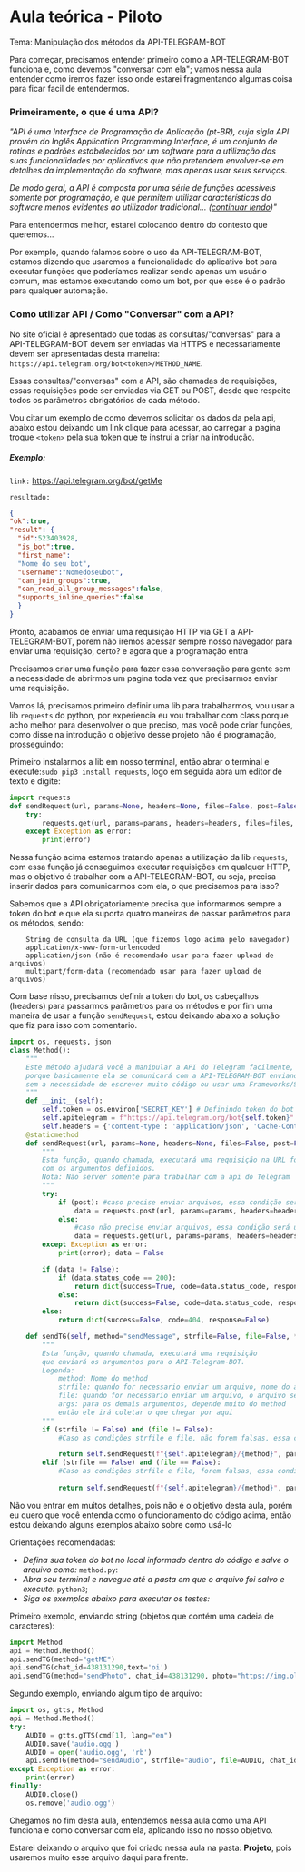 # Aula teórica - Piloto

Tema: Manipulação dos métodos da API-TELEGRAM-BOT


Para começar, precisamos entender primeiro como a API-TELEGRAM-BOT funciona e, como devemos "conversar com ela"; vamos nessa aula entender como iremos fazer isso onde estarei fragmentando algumas coisa para ficar facil de entendermos.

### Primeiramente, o que é uma API?

*"API é uma Interface de Programação de Aplicação (pt-BR), cuja sigla API provém do Inglês Application Programming Interface, é um conjunto de rotinas e padrões estabelecidos por um software para a utilização das suas funcionalidades por aplicativos que não pretendem envolver-se em detalhes da implementação do software, mas apenas usar seus serviços.*

*De modo geral, a API é composta por uma série de funções acessíveis somente por programação, e que permitem utilizar características do software menos evidentes ao utilizador tradicional... ([continuar lendo](https://pt.wikipedia.org/wiki/Interface_de_programa%C3%A7%C3%A3o_de_aplica%C3%A7%C3%B5es))"*

Para entendermos melhor, estarei colocando dentro do contesto que queremos...

Por exemplo, quando falamos sobre o uso da API-TELEGRAM-BOT, estamos dizendo que usaremos a funcionalidade do aplicativo bot para executar funções que poderíamos realizar sendo apenas um usuário comum, mas estamos executando como um bot, por que esse é o padrão para qualquer automação.

### Como utilizar API / Como "Conversar" com a API?

No site oficial é apresentado que todas as consultas/"conversas" para a API-TELEGRAM-BOT devem ser enviadas via HTTPS e necessariamente devem ser apresentadas desta maneira: `https://api.telegram.org/bot<token>/METHOD_NAME`. 

Essas consultas/"conversas" com a API, são chamadas de requisições, essas requisições pode ser enviadas via GET ou POST, desde que respeite todos os parâmetros obrigatórios de cada método.

Vou citar um exemplo de como devemos solicitar os dados da pela api, abaixo estou deixando um link clique para acessar, ao carregar a pagina troque `<token>` pela sua token que te instrui a criar na introdução.

##### Exemplo:
`link:` [https://api.telegram.org/bot<token>/getMe](https://api.telegram.org/bot<token>/getMe)

`resultado:`
```json
{
"ok":true,
"result": {
  "id":523403928,
  "is_bot":true,
  "first_name":
  "Nome do seu bot",
  "username":"Nomedoseubot",
  "can_join_groups":true,
  "can_read_all_group_messages":false,
  "supports_inline_queries":false
  }
}
```

Pronto, acabamos de enviar uma requisição HTTP via GET a API-TELEGRAM-BOT, porem não iremos acessar sempre nosso navegador para enviar uma requisição, certo? e agora que a programação entra

Precisamos criar uma função para fazer essa conversação para gente sem a necessidade de abrirmos um pagina toda vez que precisarmos enviar uma requisição.

Vamos lá, precisamos primeiro definir uma lib para trabalharmos, vou usar a lib `requests` do python, por experiencia eu vou trabalhar com class porque acho melhor para desenvolver o que preciso, mas você pode criar funções, como disse na introdução o objetivo desse projeto não é programação, prosseguindo:

Primeiro instalarmos a lib em nosso terminal, então abrar o terminal e execute:`sudo pip3 install requests`, logo em seguida abra um editor de texto e digite:

```python
import requests
def sendRequest(url, params=None, headers=None, files=False, post=False):
	try:
		requests.get(url, params=params, headers=headers, files=files, post=post)
	except Exception as error:
		print(error)
```

Nessa função acima estamos tratando apenas a utilização da lib `requests`, com essa função já conseguimos executar requisições em qualquer HTTP, mas o objetivo é trabalhar com a API-TELEGRAM-BOT, ou seja, precisa inserir dados para comunicarmos com ela, o que precisamos para isso?

Sabemos que a API obrigatoriamente precisa que informarmos sempre a token do bot e que ela suporta quatro maneiras de passar parâmetros para os métodos, sendo:

```Plain Text
    String de consulta da URL (que fizemos logo acima pelo navegador)
    application/x-www-form-urlencoded
    application/json (não é recomendado usar para fazer upload de arquivos)
    multipart/form-data (recomendado usar para fazer upload de arquivos)
```

Com base nisso, precisamos definir a token do bot, os cabeçalhos (headers) para passarmos parâmetros para os métodos e por fim uma maneira de usar a função `sendRequest`, estou deixando abaixo a solução que fiz para isso com comentario.

```python
import os, requests, json
class Method():
	"""
	Este método ajudará você a manipular a API do Telegram facilmente, 
	porque basicamente ela se comunicará com a API-TELEGRAM-BOT enviando os argumentos necessários
	sem a necessidade de escrever muito código ou usar uma Frameworks/SDK/Wrapper para o Telegram.
	"""
	def __init__(self):
		self.token = os.environ['SECRET_KEY'] # Definindo token do bot
		self.apitelegram = f"https://api.telegram.org/bot{self.token}" # Definindo api-telegram-bot
		self.headers = {'content-type': 'application/json', 'Cache-Control': 'no-cache'} # Definindo headers
	@staticmethod
	def sendRequest(url, params=None, headers=None, files=False, post=False):
		"""
		Esta função, quando chamada, executará uma requisição na URL fornecida
		com os argumentos definidos.
		Nota: Não server somente para trabalhar com a api do Telegram
		"""
		try:
			if (post): #caso precise enviar arquivos, essa condição será usada.
				data = requests.post(url, params=params, headers=headers, files=files, post=post)
			else:
				#caso não precise enviar arquivos, essa condição será usada.
				data = requests.get(url, params=params, headers=headers)
		except Exception as error:
			print(error); data = False

		if (data != False):
			if (data.status_code == 200): 
				return dict(success=True, code=data.status_code, response=data.json())
			else:
				return dict(success=False, code=data.status_code, response=data.json())
		else:
			return dict(success=False, code=404, response=False)

	def sendTG(self, method="sendMessage", strfile=False, file=False, **args):
		"""
		Esta função, quando chamada, executará uma requisição 
		que enviará os argumentos para o API-Telegram-BOT.
		Legenda:
			method: Nome do method
			strfile: quando for necessario enviar um arquivo, nome do arquivo será indexado aqui
			file: quando for necessario enviar um arquivo, o arquivo será indexado aqui
			args: para os demais argumentos, depende muito do method
			então ele irá coletar o que chegar por aqui
		"""
		if (strfile != False) and (file != False):
			#Caso as condições strfile e file, não forem falsas, essa condição será usada

			return self.sendRequest(f"{self.apitelegram}/{method}", params=locals()['args'], headers=self.headers, files=dict(strfile=file), post=True)
		elif (strfile == False) and (file == False):
			#Caso as condições strfile e file, forem falsas, essa condição será usada
			
			return self.sendRequest(f"{self.apitelegram}/{method}", params=locals()['args'], headers=self.headers)
```
Não vou entrar em muitos detalhes, pois não é o objetivo desta aula, porém eu quero que você entenda como o funcionamento do código acima, então estou deixando alguns exemplos abaixo sobre como usá-lo

Orientações recomendadas:
- *Defina sua token do bot no local informado dentro do código e  salve o arquivo como:* `method.py`:
- *Abra seu terminal e navegue até a pasta em que o arquivo foi salvo e execute:* `python3`;
- *Siga os exemplos abaixo para executar os testes:*


Primeiro exemplo, enviando string (objetos que contém uma cadeia de caracteres):

```python
import Method
api = Method.Method()
api.sendTG(method="getME")
api.sendTG(chat_id=438131290,text='oi')
api.sendTG(method="sendPhoto", chat_id=438131290, photo="https://img.olhardigital.com.br/uploads/acervo_imagens/2020/04/r4x3/20200423030657_660_495_-_python.jpg", caption='<b>ping</b>', parse_mode='HTML')
```

Segundo exemplo, enviando algum tipo de arquivo:

```python
import os, gtts, Method
api = Method.Method()
try:
	AUDIO = gtts.gTTS(cmd[1], lang="en")
	AUDIO.save('audio.ogg')
	AUDIO = open('audio.ogg', 'rb')
	api.sendTG(method="sendAudio", strfile="audio", file=AUDIO, chat_id=438131290)
except Exception as error:
	print(error)
finally:
	AUDIO.close()
	os.remove('audio.ogg')
```

Chegamos no fim desta aula, entendemos nessa aula como uma API funciona e como conversar com ela, aplicando isso no nosso objetivo.

Estarei deixando o arquivo que foi criado nessa aula na pasta: **Projeto**, pois usaremos muito esse arquivo daqui para frente.
